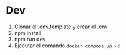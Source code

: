 # Dev

1. Clonar el .env.template y crear el .env
2. npm install
3. npm run dev
4. Ejecutar el comando `docker compose up -d`
